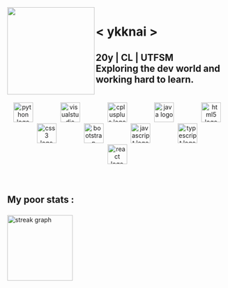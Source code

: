 <img align="left" height="200" src="https://i.pinimg.com/736x/ed/6a/73/ed6a731a60b93904d43a5305559abf07.jpg"  />

###

<h1 align="left">< ykknai ></h1>

###

<h2 align="left">20y  |  CL | UTFSM<br>Exploring the dev world and working hard to learn.</h2>

###

<br clear="both">

<div align="center">
  <img src="https://cdn.jsdelivr.net/gh/devicons/devicon/icons/python/python-original.svg" height="45" alt="python logo"  />
  <img width="55" />
  <img src="https://cdn.jsdelivr.net/gh/devicons/devicon/icons/visualstudio/visualstudio-plain.svg" height="45" alt="visualstudio logo"  />
  <img width="55" />
  <img src="https://cdn.jsdelivr.net/gh/devicons/devicon/icons/cplusplus/cplusplus-original.svg" height="45" alt="cplusplus logo"  />
  <img width="55" />
  <img src="https://cdn.jsdelivr.net/gh/devicons/devicon/icons/java/java-original.svg" height="45" alt="java logo"  />
  <img width="55" />
  <img src="https://cdn.jsdelivr.net/gh/devicons/devicon/icons/html5/html5-original.svg" height="45" alt="html5 logo"  />
  <img width="55" />
  <img src="https://cdn.jsdelivr.net/gh/devicons/devicon/icons/css3/css3-original.svg" height="45" alt="css3 logo"  />
  <img width="55" />
  <img src="https://cdn.jsdelivr.net/gh/devicons/devicon/icons/bootstrap/bootstrap-original.svg" height="45" alt="bootstrap logo"  />
  <img width="55" />
  <img src="https://cdn.jsdelivr.net/gh/devicons/devicon/icons/javascript/javascript-original.svg" height="45" alt="javascript logo"  />
  <img width="55" />
  <img src="https://cdn.jsdelivr.net/gh/devicons/devicon/icons/typescript/typescript-original.svg" height="45" alt="typescript logo"  />
  <img width="55" />
  <img src="https://cdn.jsdelivr.net/gh/devicons/devicon/icons/react/react-original.svg" height="45" alt="react logo"  />
</div>

###

<br clear="both">

<h2 align="left">My poor stats :</h2>

###

<div align="left">
  <img src="https://streak-stats.demolab.com?user=sea&locale=en&mode=weekly&theme=radical&hide_border=false&border_radius=5&order=3" height="150" alt="streak graph"  />
</div>

###
